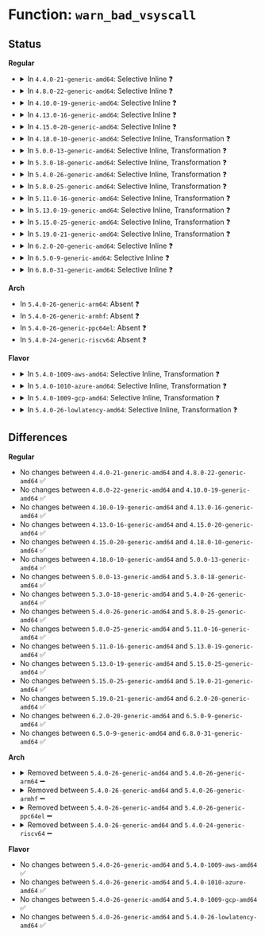 # Function: <code>warn_bad_vsyscall</code>

## Status
<b>Regular</b>
<ul>
<li>
<details>
<summary>In <code>4.4.0-21-generic-amd64</code>: Selective Inline ❓</summary>

```c
void warn_bad_vsyscall(const char * level, struct pt_regs * regs, const char * message)
```

```json
{
  "name": "warn_bad_vsyscall",
  "collision_type": "Unique Static",
  "inline_type": "Selective",
  "funcs": [
    {
      "addr": 18446744071578863312,
      "name": "warn_bad_vsyscall",
      "external": false,
      "loc": "arch/x86/entry/vsyscall/vsyscall_64.c:69",
      "file": "arch/x86/entry/vsyscall/vsyscall_64.c",
      "inline": "not declared, inlined",
      "caller_inline": [],
      "caller_func": [
        "arch/x86/entry/vsyscall/vsyscall_64.c:emulate_vsyscall",
        "arch/x86/entry/vsyscall/vsyscall_64.c:emulate_vsyscall",
        "arch/x86/entry/vsyscall/vsyscall_64.c:emulate_vsyscall",
        "arch/x86/entry/vsyscall/vsyscall_64.c:emulate_vsyscall",
        "arch/x86/entry/vsyscall/vsyscall_64.c:emulate_vsyscall"
      ]
    }
  ],
  "symbols": [
    {
      "addr": 18446744071578863312,
      "name": "warn_bad_vsyscall",
      "section": ".text",
      "bind": "STB_LOCAL",
      "size": 177
    }
  ]
}
```
</details>
</li>
<li>
<details>
<summary>In <code>4.8.0-22-generic-amd64</code>: Selective Inline ❓</summary>

```c
void warn_bad_vsyscall(const char * level, struct pt_regs * regs, const char * message)
```

```json
{
  "name": "warn_bad_vsyscall",
  "collision_type": "Unique Static",
  "inline_type": "Selective",
  "funcs": [
    {
      "addr": 18446744071578863584,
      "name": "warn_bad_vsyscall",
      "external": false,
      "loc": "arch/x86/entry/vsyscall/vsyscall_64.c:69",
      "file": "arch/x86/entry/vsyscall/vsyscall_64.c",
      "inline": "not declared, inlined",
      "caller_inline": [],
      "caller_func": [
        "arch/x86/entry/vsyscall/vsyscall_64.c:emulate_vsyscall",
        "arch/x86/entry/vsyscall/vsyscall_64.c:emulate_vsyscall",
        "arch/x86/entry/vsyscall/vsyscall_64.c:emulate_vsyscall",
        "arch/x86/entry/vsyscall/vsyscall_64.c:emulate_vsyscall",
        "arch/x86/entry/vsyscall/vsyscall_64.c:emulate_vsyscall"
      ]
    }
  ],
  "symbols": [
    {
      "addr": 18446744071578863584,
      "name": "warn_bad_vsyscall",
      "section": ".text",
      "bind": "STB_LOCAL",
      "size": 177
    }
  ]
}
```
</details>
</li>
<li>
<details>
<summary>In <code>4.10.0-19-generic-amd64</code>: Selective Inline ❓</summary>

```c
void warn_bad_vsyscall(const char * level, struct pt_regs * regs, const char * message)
```

```json
{
  "name": "warn_bad_vsyscall",
  "collision_type": "Unique Static",
  "inline_type": "Selective",
  "funcs": [
    {
      "addr": 18446744071578863712,
      "name": "warn_bad_vsyscall",
      "external": false,
      "loc": "arch/x86/entry/vsyscall/vsyscall_64.c:69",
      "file": "arch/x86/entry/vsyscall/vsyscall_64.c",
      "inline": "not declared, inlined",
      "caller_inline": [],
      "caller_func": [
        "arch/x86/entry/vsyscall/vsyscall_64.c:emulate_vsyscall",
        "arch/x86/entry/vsyscall/vsyscall_64.c:emulate_vsyscall",
        "arch/x86/entry/vsyscall/vsyscall_64.c:emulate_vsyscall",
        "arch/x86/entry/vsyscall/vsyscall_64.c:emulate_vsyscall",
        "arch/x86/entry/vsyscall/vsyscall_64.c:emulate_vsyscall"
      ]
    }
  ],
  "symbols": [
    {
      "addr": 18446744071578863712,
      "name": "warn_bad_vsyscall",
      "section": ".text",
      "bind": "STB_LOCAL",
      "size": 177
    }
  ]
}
```
</details>
</li>
<li>
<details>
<summary>In <code>4.13.0-16-generic-amd64</code>: Selective Inline ❓</summary>

```c
void warn_bad_vsyscall(const char * level, struct pt_regs * regs, const char * message)
```

```json
{
  "name": "warn_bad_vsyscall",
  "collision_type": "Unique Static",
  "inline_type": "Selective",
  "funcs": [
    {
      "addr": 18446744071578863344,
      "name": "warn_bad_vsyscall",
      "external": false,
      "loc": "arch/x86/entry/vsyscall/vsyscall_64.c:71",
      "file": "arch/x86/entry/vsyscall/vsyscall_64.c",
      "inline": "not declared, inlined",
      "caller_inline": [],
      "caller_func": [
        "arch/x86/entry/vsyscall/vsyscall_64.c:emulate_vsyscall",
        "arch/x86/entry/vsyscall/vsyscall_64.c:emulate_vsyscall",
        "arch/x86/entry/vsyscall/vsyscall_64.c:emulate_vsyscall",
        "arch/x86/entry/vsyscall/vsyscall_64.c:emulate_vsyscall",
        "arch/x86/entry/vsyscall/vsyscall_64.c:emulate_vsyscall"
      ]
    }
  ],
  "symbols": [
    {
      "addr": 18446744071578863344,
      "name": "warn_bad_vsyscall",
      "section": ".text",
      "bind": "STB_LOCAL",
      "size": 154
    }
  ]
}
```
</details>
</li>
<li>
<details>
<summary>In <code>4.15.0-20-generic-amd64</code>: Selective Inline ❓</summary>

```c
void warn_bad_vsyscall(const char * level, struct pt_regs * regs, const char * message)
```

```json
{
  "name": "warn_bad_vsyscall",
  "collision_type": "Unique Static",
  "inline_type": "Selective",
  "funcs": [
    {
      "addr": 18446744071578863968,
      "name": "warn_bad_vsyscall",
      "external": false,
      "loc": "arch/x86/entry/vsyscall/vsyscall_64.c:73",
      "file": "arch/x86/entry/vsyscall/vsyscall_64.c",
      "inline": "not declared, inlined",
      "caller_inline": [],
      "caller_func": [
        "arch/x86/entry/vsyscall/vsyscall_64.c:emulate_vsyscall",
        "arch/x86/entry/vsyscall/vsyscall_64.c:emulate_vsyscall",
        "arch/x86/entry/vsyscall/vsyscall_64.c:emulate_vsyscall",
        "arch/x86/entry/vsyscall/vsyscall_64.c:emulate_vsyscall",
        "arch/x86/entry/vsyscall/vsyscall_64.c:emulate_vsyscall"
      ]
    }
  ],
  "symbols": [
    {
      "addr": 18446744071578863968,
      "name": "warn_bad_vsyscall",
      "section": ".text",
      "bind": "STB_LOCAL",
      "size": 154
    }
  ]
}
```
</details>
</li>
<li>
<details>
<summary>In <code>4.18.0-10-generic-amd64</code>: Selective Inline, Transformation ❓</summary>

```c
void warn_bad_vsyscall(const char * level, struct pt_regs * regs, const char * message)
```

```json
{
  "name": "warn_bad_vsyscall",
  "collision_type": "Unique Static",
  "inline_type": "Selective",
  "funcs": [
    {
      "addr": 0,
      "name": "warn_bad_vsyscall",
      "external": false,
      "loc": "arch/x86/entry/vsyscall/vsyscall_64.c:69",
      "file": "arch/x86/entry/vsyscall/vsyscall_64.c",
      "inline": "not declared, inlined",
      "caller_inline": [],
      "caller_func": [
        "arch/x86/entry/vsyscall/vsyscall_64.c:emulate_vsyscall",
        "arch/x86/entry/vsyscall/vsyscall_64.c:emulate_vsyscall",
        "arch/x86/entry/vsyscall/vsyscall_64.c:emulate_vsyscall",
        "arch/x86/entry/vsyscall/vsyscall_64.c:emulate_vsyscall",
        "arch/x86/entry/vsyscall/vsyscall_64.c:emulate_vsyscall"
      ]
    }
  ],
  "symbols": [
    {
      "addr": 18446744071578865888,
      "name": "warn_bad_vsyscall",
      "section": ".text",
      "bind": "STB_LOCAL",
      "size": 72
    },
    {
      "addr": 18446744071578867193,
      "name": "warn_bad_vsyscall.cold.8",
      "section": ".text",
      "bind": "STB_LOCAL",
      "size": 88
    }
  ]
}
```
</details>
</li>
<li>
<details>
<summary>In <code>5.0.0-13-generic-amd64</code>: Selective Inline, Transformation ❓</summary>

```c
void warn_bad_vsyscall(const char * level, struct pt_regs * regs, const char * message)
```

```json
{
  "name": "warn_bad_vsyscall",
  "collision_type": "Unique Static",
  "inline_type": "Selective",
  "funcs": [
    {
      "addr": 18446744071578866937,
      "name": "warn_bad_vsyscall",
      "external": false,
      "loc": "arch/x86/entry/vsyscall/vsyscall_64.c:69",
      "file": "arch/x86/entry/vsyscall/vsyscall_64.c",
      "inline": "not declared, inlined",
      "caller_inline": [],
      "caller_func": [
        "arch/x86/entry/vsyscall/vsyscall_64.c:emulate_vsyscall",
        "arch/x86/entry/vsyscall/vsyscall_64.c:emulate_vsyscall",
        "arch/x86/entry/vsyscall/vsyscall_64.c:emulate_vsyscall",
        "arch/x86/entry/vsyscall/vsyscall_64.c:emulate_vsyscall",
        "arch/x86/entry/vsyscall/vsyscall_64.c:emulate_vsyscall"
      ]
    }
  ],
  "symbols": [
    {
      "addr": 18446744071578865632,
      "name": "warn_bad_vsyscall",
      "section": ".text",
      "bind": "STB_LOCAL",
      "size": 72
    },
    {
      "addr": 18446744071578866937,
      "name": "warn_bad_vsyscall.cold.9",
      "section": ".text",
      "bind": "STB_LOCAL",
      "size": 88
    }
  ]
}
```
</details>
</li>
<li>
<details>
<summary>In <code>5.3.0-18-generic-amd64</code>: Selective Inline, Transformation ❓</summary>

```c
void warn_bad_vsyscall(const char * level, struct pt_regs * regs, const char * message)
```

```json
{
  "name": "warn_bad_vsyscall",
  "collision_type": "Unique Static",
  "inline_type": "Selective",
  "funcs": [
    {
      "addr": 18446744071578867113,
      "name": "warn_bad_vsyscall",
      "external": false,
      "loc": "arch/x86/entry/vsyscall/vsyscall_64.c:73",
      "file": "arch/x86/entry/vsyscall/vsyscall_64.c",
      "inline": "not declared, inlined",
      "caller_inline": [],
      "caller_func": [
        "arch/x86/entry/vsyscall/vsyscall_64.c:emulate_vsyscall",
        "arch/x86/entry/vsyscall/vsyscall_64.c:emulate_vsyscall",
        "arch/x86/entry/vsyscall/vsyscall_64.c:emulate_vsyscall",
        "arch/x86/entry/vsyscall/vsyscall_64.c:emulate_vsyscall",
        "arch/x86/entry/vsyscall/vsyscall_64.c:emulate_vsyscall",
        "arch/x86/entry/vsyscall/vsyscall_64.c:emulate_vsyscall"
      ]
    }
  ],
  "symbols": [
    {
      "addr": 18446744071578865824,
      "name": "warn_bad_vsyscall",
      "section": ".text",
      "bind": "STB_LOCAL",
      "size": 72
    },
    {
      "addr": 18446744071578867113,
      "name": "warn_bad_vsyscall.cold",
      "section": ".text",
      "bind": "STB_LOCAL",
      "size": 77
    }
  ]
}
```
</details>
</li>
<li>
<details>
<summary>In <code>5.4.0-26-generic-amd64</code>: Selective Inline, Transformation ❓</summary>

```c
void warn_bad_vsyscall(const char * level, struct pt_regs * regs, const char * message)
```

```json
{
  "name": "warn_bad_vsyscall",
  "collision_type": "Unique Static",
  "inline_type": "Selective",
  "funcs": [
    {
      "addr": 18446744071578867241,
      "name": "warn_bad_vsyscall",
      "external": false,
      "loc": "arch/x86/entry/vsyscall/vsyscall_64.c:73",
      "file": "arch/x86/entry/vsyscall/vsyscall_64.c",
      "inline": "not declared, inlined",
      "caller_inline": [],
      "caller_func": [
        "arch/x86/entry/vsyscall/vsyscall_64.c:emulate_vsyscall",
        "arch/x86/entry/vsyscall/vsyscall_64.c:emulate_vsyscall",
        "arch/x86/entry/vsyscall/vsyscall_64.c:emulate_vsyscall",
        "arch/x86/entry/vsyscall/vsyscall_64.c:emulate_vsyscall",
        "arch/x86/entry/vsyscall/vsyscall_64.c:emulate_vsyscall",
        "arch/x86/entry/vsyscall/vsyscall_64.c:emulate_vsyscall"
      ]
    }
  ],
  "symbols": [
    {
      "addr": 18446744071578865952,
      "name": "warn_bad_vsyscall",
      "section": ".text",
      "bind": "STB_LOCAL",
      "size": 72
    },
    {
      "addr": 18446744071578867241,
      "name": "warn_bad_vsyscall.cold",
      "section": ".text",
      "bind": "STB_LOCAL",
      "size": 77
    }
  ]
}
```
</details>
</li>
<li>
<details>
<summary>In <code>5.8.0-25-generic-amd64</code>: Selective Inline, Transformation ❓</summary>

```c
void warn_bad_vsyscall(const char * level, struct pt_regs * regs, const char * message)
```

```json
{
  "name": "warn_bad_vsyscall",
  "collision_type": "Unique Static",
  "inline_type": "Selective",
  "funcs": [
    {
      "addr": 18446744071578871018,
      "name": "warn_bad_vsyscall",
      "external": false,
      "loc": "arch/x86/entry/vsyscall/vsyscall_64.c:73",
      "file": "arch/x86/entry/vsyscall/vsyscall_64.c",
      "inline": "not declared, inlined",
      "caller_inline": [],
      "caller_func": [
        "arch/x86/entry/vsyscall/vsyscall_64.c:emulate_vsyscall",
        "arch/x86/entry/vsyscall/vsyscall_64.c:emulate_vsyscall",
        "arch/x86/entry/vsyscall/vsyscall_64.c:emulate_vsyscall",
        "arch/x86/entry/vsyscall/vsyscall_64.c:emulate_vsyscall",
        "arch/x86/entry/vsyscall/vsyscall_64.c:emulate_vsyscall",
        "arch/x86/entry/vsyscall/vsyscall_64.c:emulate_vsyscall"
      ]
    }
  ],
  "symbols": [
    {
      "addr": 18446744071578869744,
      "name": "warn_bad_vsyscall",
      "section": ".text",
      "bind": "STB_LOCAL",
      "size": 72
    },
    {
      "addr": 18446744071578871018,
      "name": "warn_bad_vsyscall.cold",
      "section": ".text",
      "bind": "STB_LOCAL",
      "size": 77
    }
  ]
}
```
</details>
</li>
<li>
<details>
<summary>In <code>5.11.0-16-generic-amd64</code>: Selective Inline, Transformation ❓</summary>

```c
void warn_bad_vsyscall(const char * level, struct pt_regs * regs, const char * message)
```

```json
{
  "name": "warn_bad_vsyscall",
  "collision_type": "Unique Static",
  "inline_type": "Selective",
  "funcs": [
    {
      "addr": 18446744071591238387,
      "name": "warn_bad_vsyscall",
      "external": false,
      "loc": "arch/x86/entry/vsyscall/vsyscall_64.c:73",
      "file": "arch/x86/entry/vsyscall/vsyscall_64.c",
      "inline": "not declared, inlined",
      "caller_inline": [],
      "caller_func": [
        "arch/x86/entry/vsyscall/vsyscall_64.c:emulate_vsyscall",
        "arch/x86/entry/vsyscall/vsyscall_64.c:emulate_vsyscall",
        "arch/x86/entry/vsyscall/vsyscall_64.c:emulate_vsyscall",
        "arch/x86/entry/vsyscall/vsyscall_64.c:emulate_vsyscall",
        "arch/x86/entry/vsyscall/vsyscall_64.c:emulate_vsyscall",
        "arch/x86/entry/vsyscall/vsyscall_64.c:emulate_vsyscall"
      ]
    }
  ],
  "symbols": [
    {
      "addr": 18446744071578866208,
      "name": "warn_bad_vsyscall",
      "section": ".text",
      "bind": "STB_LOCAL",
      "size": 72
    },
    {
      "addr": 18446744071591238387,
      "name": "warn_bad_vsyscall.cold",
      "section": ".text",
      "bind": "STB_LOCAL",
      "size": 77
    }
  ]
}
```
</details>
</li>
<li>
<details>
<summary>In <code>5.13.0-19-generic-amd64</code>: Selective Inline, Transformation ❓</summary>

```c
void warn_bad_vsyscall(const char * level, struct pt_regs * regs, const char * message)
```

```json
{
  "name": "warn_bad_vsyscall",
  "collision_type": "Unique Static",
  "inline_type": "Selective",
  "funcs": [
    {
      "addr": 18446744071591181204,
      "name": "warn_bad_vsyscall",
      "external": false,
      "loc": "arch/x86/entry/vsyscall/vsyscall_64.c:73",
      "file": "arch/x86/entry/vsyscall/vsyscall_64.c",
      "inline": "not declared, inlined",
      "caller_inline": [],
      "caller_func": [
        "arch/x86/entry/vsyscall/vsyscall_64.c:emulate_vsyscall",
        "arch/x86/entry/vsyscall/vsyscall_64.c:emulate_vsyscall",
        "arch/x86/entry/vsyscall/vsyscall_64.c:emulate_vsyscall",
        "arch/x86/entry/vsyscall/vsyscall_64.c:emulate_vsyscall",
        "arch/x86/entry/vsyscall/vsyscall_64.c:emulate_vsyscall",
        "arch/x86/entry/vsyscall/vsyscall_64.c:emulate_vsyscall"
      ]
    }
  ],
  "symbols": [
    {
      "addr": 18446744071578865984,
      "name": "warn_bad_vsyscall",
      "section": ".text",
      "bind": "STB_LOCAL",
      "size": 72
    },
    {
      "addr": 18446744071591181204,
      "name": "warn_bad_vsyscall.cold",
      "section": ".text",
      "bind": "STB_LOCAL",
      "size": 77
    }
  ]
}
```
</details>
</li>
<li>
<details>
<summary>In <code>5.15.0-25-generic-amd64</code>: Selective Inline, Transformation ❓</summary>

```c
void warn_bad_vsyscall(const char * level, struct pt_regs * regs, const char * message)
```

```json
{
  "name": "warn_bad_vsyscall",
  "collision_type": "Unique Static",
  "inline_type": "Selective",
  "funcs": [
    {
      "addr": 18446744071592037349,
      "name": "warn_bad_vsyscall",
      "external": false,
      "loc": "arch/x86/entry/vsyscall/vsyscall_64.c:73",
      "file": "arch/x86/entry/vsyscall/vsyscall_64.c",
      "inline": "not declared, inlined",
      "caller_inline": [],
      "caller_func": [
        "arch/x86/entry/vsyscall/vsyscall_64.c:emulate_vsyscall",
        "arch/x86/entry/vsyscall/vsyscall_64.c:emulate_vsyscall",
        "arch/x86/entry/vsyscall/vsyscall_64.c:emulate_vsyscall",
        "arch/x86/entry/vsyscall/vsyscall_64.c:emulate_vsyscall",
        "arch/x86/entry/vsyscall/vsyscall_64.c:emulate_vsyscall",
        "arch/x86/entry/vsyscall/vsyscall_64.c:emulate_vsyscall"
      ]
    }
  ],
  "symbols": [
    {
      "addr": 18446744071578867536,
      "name": "warn_bad_vsyscall",
      "section": ".text",
      "bind": "STB_LOCAL",
      "size": 72
    },
    {
      "addr": 18446744071592037349,
      "name": "warn_bad_vsyscall.cold",
      "section": ".text",
      "bind": "STB_LOCAL",
      "size": 77
    }
  ]
}
```
</details>
</li>
<li>
<details>
<summary>In <code>5.19.0-21-generic-amd64</code>: Selective Inline, Transformation ❓</summary>

```c
void warn_bad_vsyscall(const char * level, struct pt_regs * regs, const char * message)
```

```json
{
  "name": "warn_bad_vsyscall",
  "collision_type": "Unique Static",
  "inline_type": "Selective",
  "funcs": [
    {
      "addr": 18446744071593803419,
      "name": "warn_bad_vsyscall",
      "external": false,
      "loc": "arch/x86/entry/vsyscall/vsyscall_64.c:73",
      "file": "arch/x86/entry/vsyscall/vsyscall_64.c",
      "inline": "not declared, inlined",
      "caller_inline": [],
      "caller_func": [
        "arch/x86/entry/vsyscall/vsyscall_64.c:emulate_vsyscall",
        "arch/x86/entry/vsyscall/vsyscall_64.c:emulate_vsyscall",
        "arch/x86/entry/vsyscall/vsyscall_64.c:emulate_vsyscall",
        "arch/x86/entry/vsyscall/vsyscall_64.c:emulate_vsyscall",
        "arch/x86/entry/vsyscall/vsyscall_64.c:emulate_vsyscall",
        "arch/x86/entry/vsyscall/vsyscall_64.c:emulate_vsyscall"
      ]
    }
  ],
  "symbols": [
    {
      "addr": 18446744071578863856,
      "name": "warn_bad_vsyscall",
      "section": ".text",
      "bind": "STB_LOCAL",
      "size": 112
    },
    {
      "addr": 18446744071593803419,
      "name": "warn_bad_vsyscall.cold",
      "section": ".text",
      "bind": "STB_LOCAL",
      "size": 77
    }
  ]
}
```
</details>
</li>
<li>
<details>
<summary>In <code>6.2.0-20-generic-amd64</code>: Selective Inline ❓</summary>

```c
void warn_bad_vsyscall(const char * level, struct pt_regs * regs, const char * message)
```

```json
{
  "name": "warn_bad_vsyscall",
  "collision_type": "Unique Static",
  "inline_type": "Selective",
  "funcs": [
    {
      "addr": 18446744071578866400,
      "name": "warn_bad_vsyscall",
      "external": false,
      "loc": "arch/x86/entry/vsyscall/vsyscall_64.c:73",
      "file": "arch/x86/entry/vsyscall/vsyscall_64.c",
      "inline": "not declared, inlined",
      "caller_inline": [],
      "caller_func": [
        "arch/x86/entry/vsyscall/vsyscall_64.c:emulate_vsyscall",
        "arch/x86/entry/vsyscall/vsyscall_64.c:emulate_vsyscall",
        "arch/x86/entry/vsyscall/vsyscall_64.c:emulate_vsyscall",
        "arch/x86/entry/vsyscall/vsyscall_64.c:emulate_vsyscall",
        "arch/x86/entry/vsyscall/vsyscall_64.c:emulate_vsyscall",
        "arch/x86/entry/vsyscall/vsyscall_64.c:emulate_vsyscall"
      ]
    }
  ],
  "symbols": [
    {
      "addr": 18446744071578866400,
      "name": "warn_bad_vsyscall",
      "section": ".text",
      "bind": "STB_LOCAL",
      "size": 211
    }
  ]
}
```
</details>
</li>
<li>
<details>
<summary>In <code>6.5.0-9-generic-amd64</code>: Selective Inline ❓</summary>

```c
void warn_bad_vsyscall(const char * level, struct pt_regs * regs, const char * message)
```

```json
{
  "name": "warn_bad_vsyscall",
  "collision_type": "Unique Static",
  "inline_type": "Selective",
  "funcs": [
    {
      "addr": 18446744071578864384,
      "name": "warn_bad_vsyscall",
      "external": false,
      "loc": "arch/x86/entry/vsyscall/vsyscall_64.c:73",
      "file": "arch/x86/entry/vsyscall/vsyscall_64.c",
      "inline": "not declared, inlined",
      "caller_inline": [],
      "caller_func": [
        "arch/x86/entry/vsyscall/vsyscall_64.c:emulate_vsyscall",
        "arch/x86/entry/vsyscall/vsyscall_64.c:emulate_vsyscall",
        "arch/x86/entry/vsyscall/vsyscall_64.c:emulate_vsyscall",
        "arch/x86/entry/vsyscall/vsyscall_64.c:emulate_vsyscall",
        "arch/x86/entry/vsyscall/vsyscall_64.c:emulate_vsyscall",
        "arch/x86/entry/vsyscall/vsyscall_64.c:emulate_vsyscall"
      ]
    }
  ],
  "symbols": [
    {
      "addr": 18446744071578864384,
      "name": "warn_bad_vsyscall",
      "section": ".text",
      "bind": "STB_LOCAL",
      "size": 211
    }
  ]
}
```
</details>
</li>
<li>
<details>
<summary>In <code>6.8.0-31-generic-amd64</code>: Selective Inline ❓</summary>

```c
void warn_bad_vsyscall(const char * level, struct pt_regs * regs, const char * message)
```

```json
{
  "name": "warn_bad_vsyscall",
  "collision_type": "Unique Static",
  "inline_type": "Selective",
  "funcs": [
    {
      "addr": 18446744071578874896,
      "name": "warn_bad_vsyscall",
      "external": false,
      "loc": "arch/x86/entry/vsyscall/vsyscall_64.c:73",
      "file": "arch/x86/entry/vsyscall/vsyscall_64.c",
      "inline": "not declared, inlined",
      "caller_inline": [],
      "caller_func": [
        "arch/x86/entry/vsyscall/vsyscall_64.c:emulate_vsyscall",
        "arch/x86/entry/vsyscall/vsyscall_64.c:emulate_vsyscall",
        "arch/x86/entry/vsyscall/vsyscall_64.c:emulate_vsyscall",
        "arch/x86/entry/vsyscall/vsyscall_64.c:emulate_vsyscall",
        "arch/x86/entry/vsyscall/vsyscall_64.c:emulate_vsyscall",
        "arch/x86/entry/vsyscall/vsyscall_64.c:emulate_vsyscall"
      ]
    }
  ],
  "symbols": [
    {
      "addr": 18446744071578874896,
      "name": "warn_bad_vsyscall",
      "section": ".text",
      "bind": "STB_LOCAL",
      "size": 211
    }
  ]
}
```
</details>
</li>
</ul>
<b>Arch</b>
<ul>
<li>
In <code>5.4.0-26-generic-arm64</code>: Absent ❓
</li>
<li>
In <code>5.4.0-26-generic-armhf</code>: Absent ❓
</li>
<li>
In <code>5.4.0-26-generic-ppc64el</code>: Absent ❓
</li>
<li>
In <code>5.4.0-24-generic-riscv64</code>: Absent ❓
</li>
</ul>
<b>Flavor</b>
<ul>
<li>
<details>
<summary>In <code>5.4.0-1009-aws-amd64</code>: Selective Inline, Transformation ❓</summary>

```c
void warn_bad_vsyscall(const char * level, struct pt_regs * regs, const char * message)
```

```json
{
  "name": "warn_bad_vsyscall",
  "collision_type": "Unique Static",
  "inline_type": "Selective",
  "funcs": [
    {
      "addr": 18446744071578867241,
      "name": "warn_bad_vsyscall",
      "external": false,
      "loc": "arch/x86/entry/vsyscall/vsyscall_64.c:73",
      "file": "arch/x86/entry/vsyscall/vsyscall_64.c",
      "inline": "not declared, inlined",
      "caller_inline": [],
      "caller_func": [
        "arch/x86/entry/vsyscall/vsyscall_64.c:emulate_vsyscall",
        "arch/x86/entry/vsyscall/vsyscall_64.c:emulate_vsyscall",
        "arch/x86/entry/vsyscall/vsyscall_64.c:emulate_vsyscall",
        "arch/x86/entry/vsyscall/vsyscall_64.c:emulate_vsyscall",
        "arch/x86/entry/vsyscall/vsyscall_64.c:emulate_vsyscall",
        "arch/x86/entry/vsyscall/vsyscall_64.c:emulate_vsyscall"
      ]
    }
  ],
  "symbols": [
    {
      "addr": 18446744071578865952,
      "name": "warn_bad_vsyscall",
      "section": ".text",
      "bind": "STB_LOCAL",
      "size": 72
    },
    {
      "addr": 18446744071578867241,
      "name": "warn_bad_vsyscall.cold",
      "section": ".text",
      "bind": "STB_LOCAL",
      "size": 77
    }
  ]
}
```
</details>
</li>
<li>
<details>
<summary>In <code>5.4.0-1010-azure-amd64</code>: Selective Inline, Transformation ❓</summary>

```c
void warn_bad_vsyscall(const char * level, struct pt_regs * regs, const char * message)
```

```json
{
  "name": "warn_bad_vsyscall",
  "collision_type": "Unique Static",
  "inline_type": "Selective",
  "funcs": [
    {
      "addr": 18446744071578860809,
      "name": "warn_bad_vsyscall",
      "external": false,
      "loc": "arch/x86/entry/vsyscall/vsyscall_64.c:73",
      "file": "arch/x86/entry/vsyscall/vsyscall_64.c",
      "inline": "not declared, inlined",
      "caller_inline": [],
      "caller_func": [
        "arch/x86/entry/vsyscall/vsyscall_64.c:emulate_vsyscall",
        "arch/x86/entry/vsyscall/vsyscall_64.c:emulate_vsyscall",
        "arch/x86/entry/vsyscall/vsyscall_64.c:emulate_vsyscall",
        "arch/x86/entry/vsyscall/vsyscall_64.c:emulate_vsyscall",
        "arch/x86/entry/vsyscall/vsyscall_64.c:emulate_vsyscall",
        "arch/x86/entry/vsyscall/vsyscall_64.c:emulate_vsyscall"
      ]
    }
  ],
  "symbols": [
    {
      "addr": 18446744071578859520,
      "name": "warn_bad_vsyscall",
      "section": ".text",
      "bind": "STB_LOCAL",
      "size": 72
    },
    {
      "addr": 18446744071578860809,
      "name": "warn_bad_vsyscall.cold",
      "section": ".text",
      "bind": "STB_LOCAL",
      "size": 77
    }
  ]
}
```
</details>
</li>
<li>
<details>
<summary>In <code>5.4.0-1009-gcp-amd64</code>: Selective Inline, Transformation ❓</summary>

```c
void warn_bad_vsyscall(const char * level, struct pt_regs * regs, const char * message)
```

```json
{
  "name": "warn_bad_vsyscall",
  "collision_type": "Unique Static",
  "inline_type": "Selective",
  "funcs": [
    {
      "addr": 18446744071578867177,
      "name": "warn_bad_vsyscall",
      "external": false,
      "loc": "arch/x86/entry/vsyscall/vsyscall_64.c:73",
      "file": "arch/x86/entry/vsyscall/vsyscall_64.c",
      "inline": "not declared, inlined",
      "caller_inline": [],
      "caller_func": [
        "arch/x86/entry/vsyscall/vsyscall_64.c:emulate_vsyscall",
        "arch/x86/entry/vsyscall/vsyscall_64.c:emulate_vsyscall",
        "arch/x86/entry/vsyscall/vsyscall_64.c:emulate_vsyscall",
        "arch/x86/entry/vsyscall/vsyscall_64.c:emulate_vsyscall",
        "arch/x86/entry/vsyscall/vsyscall_64.c:emulate_vsyscall",
        "arch/x86/entry/vsyscall/vsyscall_64.c:emulate_vsyscall"
      ]
    }
  ],
  "symbols": [
    {
      "addr": 18446744071578865888,
      "name": "warn_bad_vsyscall",
      "section": ".text",
      "bind": "STB_LOCAL",
      "size": 72
    },
    {
      "addr": 18446744071578867177,
      "name": "warn_bad_vsyscall.cold",
      "section": ".text",
      "bind": "STB_LOCAL",
      "size": 77
    }
  ]
}
```
</details>
</li>
<li>
<details>
<summary>In <code>5.4.0-26-lowlatency-amd64</code>: Selective Inline, Transformation ❓</summary>

```c
void warn_bad_vsyscall(const char * level, struct pt_regs * regs, const char * message)
```

```json
{
  "name": "warn_bad_vsyscall",
  "collision_type": "Unique Static",
  "inline_type": "Selective",
  "funcs": [
    {
      "addr": 18446744071578867529,
      "name": "warn_bad_vsyscall",
      "external": false,
      "loc": "arch/x86/entry/vsyscall/vsyscall_64.c:73",
      "file": "arch/x86/entry/vsyscall/vsyscall_64.c",
      "inline": "not declared, inlined",
      "caller_inline": [],
      "caller_func": [
        "arch/x86/entry/vsyscall/vsyscall_64.c:emulate_vsyscall",
        "arch/x86/entry/vsyscall/vsyscall_64.c:emulate_vsyscall",
        "arch/x86/entry/vsyscall/vsyscall_64.c:emulate_vsyscall",
        "arch/x86/entry/vsyscall/vsyscall_64.c:emulate_vsyscall",
        "arch/x86/entry/vsyscall/vsyscall_64.c:emulate_vsyscall",
        "arch/x86/entry/vsyscall/vsyscall_64.c:emulate_vsyscall"
      ]
    }
  ],
  "symbols": [
    {
      "addr": 18446744071578866208,
      "name": "warn_bad_vsyscall",
      "section": ".text",
      "bind": "STB_LOCAL",
      "size": 72
    },
    {
      "addr": 18446744071578867529,
      "name": "warn_bad_vsyscall.cold",
      "section": ".text",
      "bind": "STB_LOCAL",
      "size": 77
    }
  ]
}
```
</details>
</li>
</ul>

## Differences
<b>Regular</b>
<ul>
<li>
No changes between <code>4.4.0-21-generic-amd64</code> and <code>4.8.0-22-generic-amd64</code> ✅
</li>
<li>
No changes between <code>4.8.0-22-generic-amd64</code> and <code>4.10.0-19-generic-amd64</code> ✅
</li>
<li>
No changes between <code>4.10.0-19-generic-amd64</code> and <code>4.13.0-16-generic-amd64</code> ✅
</li>
<li>
No changes between <code>4.13.0-16-generic-amd64</code> and <code>4.15.0-20-generic-amd64</code> ✅
</li>
<li>
No changes between <code>4.15.0-20-generic-amd64</code> and <code>4.18.0-10-generic-amd64</code> ✅
</li>
<li>
No changes between <code>4.18.0-10-generic-amd64</code> and <code>5.0.0-13-generic-amd64</code> ✅
</li>
<li>
No changes between <code>5.0.0-13-generic-amd64</code> and <code>5.3.0-18-generic-amd64</code> ✅
</li>
<li>
No changes between <code>5.3.0-18-generic-amd64</code> and <code>5.4.0-26-generic-amd64</code> ✅
</li>
<li>
No changes between <code>5.4.0-26-generic-amd64</code> and <code>5.8.0-25-generic-amd64</code> ✅
</li>
<li>
No changes between <code>5.8.0-25-generic-amd64</code> and <code>5.11.0-16-generic-amd64</code> ✅
</li>
<li>
No changes between <code>5.11.0-16-generic-amd64</code> and <code>5.13.0-19-generic-amd64</code> ✅
</li>
<li>
No changes between <code>5.13.0-19-generic-amd64</code> and <code>5.15.0-25-generic-amd64</code> ✅
</li>
<li>
No changes between <code>5.15.0-25-generic-amd64</code> and <code>5.19.0-21-generic-amd64</code> ✅
</li>
<li>
No changes between <code>5.19.0-21-generic-amd64</code> and <code>6.2.0-20-generic-amd64</code> ✅
</li>
<li>
No changes between <code>6.2.0-20-generic-amd64</code> and <code>6.5.0-9-generic-amd64</code> ✅
</li>
<li>
No changes between <code>6.5.0-9-generic-amd64</code> and <code>6.8.0-31-generic-amd64</code> ✅
</li>
</ul>
<b>Arch</b>
<ul>
<li>
<details>
<summary>Removed between <code>5.4.0-26-generic-amd64</code> and <code>5.4.0-26-generic-arm64</code> ➖</summary>

```c
void warn_bad_vsyscall(const char * level, struct pt_regs * regs, const char * message)
```
</details>
</li>
<li>
<details>
<summary>Removed between <code>5.4.0-26-generic-amd64</code> and <code>5.4.0-26-generic-armhf</code> ➖</summary>

```c
void warn_bad_vsyscall(const char * level, struct pt_regs * regs, const char * message)
```
</details>
</li>
<li>
<details>
<summary>Removed between <code>5.4.0-26-generic-amd64</code> and <code>5.4.0-26-generic-ppc64el</code> ➖</summary>

```c
void warn_bad_vsyscall(const char * level, struct pt_regs * regs, const char * message)
```
</details>
</li>
<li>
<details>
<summary>Removed between <code>5.4.0-26-generic-amd64</code> and <code>5.4.0-24-generic-riscv64</code> ➖</summary>

```c
void warn_bad_vsyscall(const char * level, struct pt_regs * regs, const char * message)
```
</details>
</li>
</ul>
<b>Flavor</b>
<ul>
<li>
No changes between <code>5.4.0-26-generic-amd64</code> and <code>5.4.0-1009-aws-amd64</code> ✅
</li>
<li>
No changes between <code>5.4.0-26-generic-amd64</code> and <code>5.4.0-1010-azure-amd64</code> ✅
</li>
<li>
No changes between <code>5.4.0-26-generic-amd64</code> and <code>5.4.0-1009-gcp-amd64</code> ✅
</li>
<li>
No changes between <code>5.4.0-26-generic-amd64</code> and <code>5.4.0-26-lowlatency-amd64</code> ✅
</li>
</ul>
